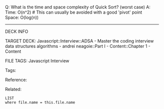 Q: What is the time and space complexity of Quick Sort? (worst case)
A: Time: O(n^2) # This can usually be avoided with a good 'pivot' point  
Space: O(log(n))
<!--ID: 1690026322156-->

---

DECK INFO

TARGET DECK: Javascript::Interview::ADSA - Master the coding interview data structures algorithms - andrei neagoie::Part I - Content::Chapter 1 - Content

FILE TAGS: Javascript Interview

Tags:

Reference:

Related:

```dataview
LIST
where file.name = this.file.name
```
